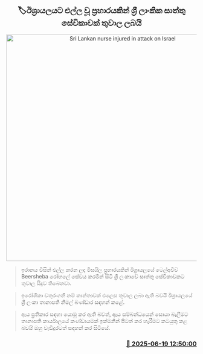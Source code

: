 <p align='center'><b><h2 align='center' title='Sri Lankan nurse injured in attack on Israel'>🏷ඊශ්‍රායලයට එල්ල වූ ප්‍රහාරයකින් ශ්‍රී ලාංකික සාත්තු සේවිකාවක් තුවාල ලබයි</h2></b></p>
<p align='center'><img src='https://helakuru.sgp1.cdn.digitaloceanspaces.com/esana/images/lib/israel-tt.jpg' width='600' alt='Sri Lankan nurse injured in attack on Israel'></p>

> ඉරානය විසින් එල්ල කරන ලද මිසයිල ප්‍රහාරයකින් ඊශ්‍රායලයේ ටෙල්අවිව් Beersheba රෝහලේ සේවය කරමින් සිටි ශ්‍රී ලංකාවේ සාත්තු සේවිකාවකට තුවාල සිදුව තිබෙනවා.

> ඉරෝශිකා චතුරංගනී නම් කාන්තාවක් එලෙස තුවාල ලබා ඇති බවයි ඊශ්‍රායලයේ ශ්‍රී ලංකා තානාපති නිමල් බණ්ඩාර සඳහන් කළේ.

> ඇය ප්‍රතිකාර සඳහා යොමු කර ඇති බවත්, ඇය සම්බන්ධයෙන් සොයා බැලීමට තානාපති කාර්යාලයේ කණ්ඩායමක් ඉක්මනින් පිටත් කර හැරීමට කටයුතු කළ බවයි ඔහු වැඩිදුරටත් සඳහන් කර සිටියේ.



<h3 align='right'><a href='https://www.helakuru.lk/esana/p/111156/'>📅 2025-06-19 12:50:00</a></h3>
